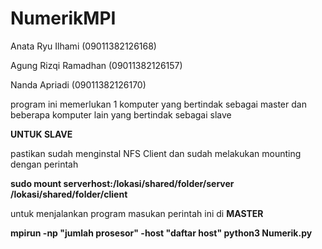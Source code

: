 # NumerikMPI
<p>
<p>Anata Ryu Ilhami (09011382126168)</p>
<p>Agung Rizqi Ramadhan (09011382126157)</p>
<p>Nanda Apriadi (09011382126170)</p>
</p>
program ini memerlukan 1 komputer yang bertindak sebagai master dan beberapa komputer lain yang bertindak sebagai slave
<p><b>UNTUK SLAVE</b>
<p>pastikan sudah menginstal NFS Client dan sudah melakukan mounting dengan perintah
<p><b>sudo mount serverhost:/lokasi/shared/folder/server /lokasi/shared/folder/client</b> </p>
<p>
<p>untuk menjalankan program masukan perintah ini di <b>MASTER</b></p>
<p><b>mpirun -np "jumlah prosesor" -host "daftar host" python3 Numerik.py</b></p>
